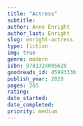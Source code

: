 ```yaml
---
title: "Actress"
subtitle: 
author: Anne Enright
author_last: Enright
slug: enright-actress
type: fiction
img: true
genre: modern
isbn: 9781324005629
goodreads_id: 45993330
publish_year: 2020
pages: 265
rating: 
date_started:
date_completed:
priority: medium
---
```

